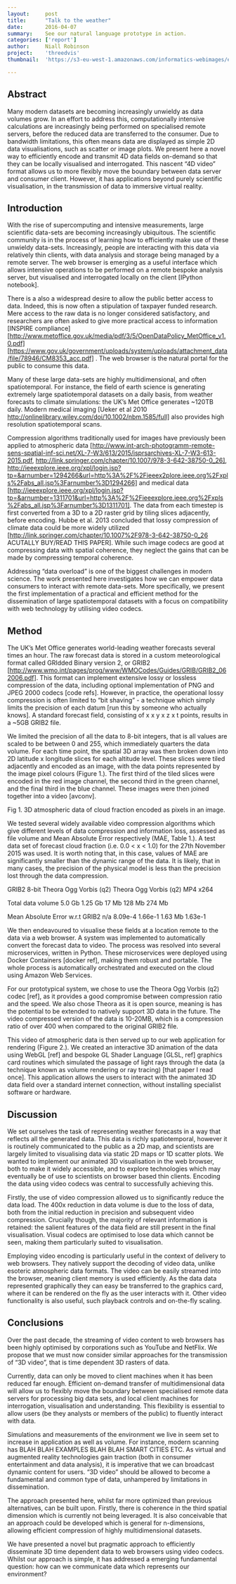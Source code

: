 ```yaml
---
layout:     post
title:      "Talk to the weather"
date:       2016-04-07
summary:    See our natural language prototype in action.
categories: ['report']
author: 	Niall Robinson
project:    'threedvis'
thumbnail:  'https://s3-eu-west-1.amazonaws.com/informatics-webimages/echo.jpg'

---
```


## Abstract
Many modern datasets are becoming increasingly unwieldy as data volumes grow. In an effort to address this, computationally intensive calculations are increasingly being performed on specialised remote servers, before the reduced data are transferred to the consumer. Due to bandwidth limitations, this often means data are displayed as simple 2D data visualisations, such as scatter or image plots. We present here a novel way to efficiently encode and transmit 4D data fields on-demand so that they can be locally visualised and interrogated. This nascent “4D video” format allows us to more flexibly move the boundary between data server and consumer client. However, it has applications beyond purely scientific visualisation, in the transmission of data to immersive virtual reality.

## Introduction
With the rise of supercomputing and intensive measurements, large scientific data-sets are becoming increasingly ubiquitous. The scientific community is in the process of learning how to efficiently make use of these unwieldy data-sets. Increasingly, people are interacting with this data via relatively thin clients, with data analysis and storage being managed by a remote server. The web browser is emerging as a useful interface which allows intensive operations to be performed on a remote bespoke analysis server, but visualised and interrogated locally on the client [IPython notebook].

There is a also a widespread desire to allow the public better access to data. Indeed, this is now often a stipulation of taxpayer funded research. Mere access to the raw data is no longer considered satisfactory, and researchers are often asked to give more practical access to information [INSPIRE compliance][http://www.metoffice.gov.uk/media/pdf/3/5/OpenDataPolicy_MetOffice_v1.0.pdf] [https://www.gov.uk/government/uploads/system/uploads/attachment_data/file/78946/CM8353_acc.pdf] . The web browser is the natural portal for the public to consume this data.

Many of these large data-sets are highly multidimensional, and often spatiotemporal. For instance, the field of earth science is generating extremely large spatiotemporal datasets on a daily basis, from weather forecasts to climate simulations: the UK’s Met Office generates ~120TB daily. Modern medical imaging [Ueker et al 2010 http://onlinelibrary.wiley.com/doi/10.1002/nbm.1585/full] also provides high resolution spatiotemporal scans. 

Compression algorithms traditionally used for images have previously been applied to atmospheric data  [http://www.int-arch-photogramm-remote-sens-spatial-inf-sci.net/XL-7-W3/613/2015/isprsarchives-XL-7-W3-613-2015.pdf, http://link.springer.com/chapter/10.1007/978-3-642-38750-0_26], http://ieeexplore.ieee.org/xpl/login.jsp?tp=&arnumber=1294266&url=http%3A%2F%2Fieeex2plore.ieee.org%2Fxpls%2Fabs_all.jsp%3Farnumber%3D1294266]  and medical data [http://ieeexplore.ieee.org/xpl/login.jsp?tp=&arnumber=1311701&url=http%3A%2F%2Fieeexplore.ieee.org%2Fxpls%2Fabs_all.jsp%3Farnumber%3D1311701]. The data from each timestep is first converted from a 3D to a 2D raster grid by tiling slices adjacently, before encoding. Hubbe et al. 2013 concluded that lossy compression of climate data could be more widely utilized [http://link.springer.com/chapter/10.1007%2F978-3-642-38750-0_26 ACUTALLY BUY/READ THIS PAPER]. While such image codecs are good at compressing data with spatial coherence, they neglect the gains that can be made by compressing temporal coherence.

Addressing “data overload” is one of the biggest challenges in modern science. The work presented here investigates how we can empower data consumers to interact with remote data-sets. More specifically, we present the first implementation of a practical and efficient method for the dissemination of large spatiotemporal datasets with a focus on compatibility with web technology by utilising video codecs.

## Method

The UK’s Met Office generates world-leading weather forecasts several times an hour. The raw forecast data is stored in a custom meteorological format called GRIdded Binary version 2, or GRIB2 [http://www.wmo.int/pages/prog/www/WMOCodes/Guides/GRIB/GRIB2_062006.pdf]. This format can implement extensive lossy or lossless compression of the data, including optional implementation of PNG and JPEG 2000 codecs [code refs]. However, in practice, the operational lossy compression is often limited to “bit shaving” - a technique which simply limits the precision of each datum [run this by someone who actually knows]. A standard forecast field, consisting of x x y x z x t points, results in a ~5GB GRIB2 file.

We limited the precision of all the data to 8-bit integers, that is all values are scaled to be between 0 and 255, which immediately quarters the data volume. For each time point, the spatial 3D array was then broken down into 2D latitude x longitude slices for each altitude level. These slices were tiled adjacently and encoded as an image, with the data points represented by the image pixel colours (Figure 1.). The first third of the tiled slices were encoded in the red image channel, the second third in the green channel, and the final third in the blue channel. These images were then joined together into a video [avconv].

Fig 1. 3D atmospheric data of cloud fraction encoded as pixels in an image.


We tested several widely available video compression algorithms which give different levels of data compression and information loss, assessed as file volume and Mean Absolute Error respectively (MAE, Table 1.). A test data set of forecast cloud fraction (i.e. 0.0 < x < 1.0) for the 27th November 2015 was used. It is worth noting that, in this case, values of MAE are significantly smaller than the dynamic range of the data. It is likely, that in many cases, the precision of the physical model is less than the precision lost through the data compression.

GRIB2
8-bit
Theora Ogg Vorbis (q2)
Theora Ogg Vorbis (q2)
MP4 x264


Total data volume
5.0 Gb
1.25 Gb
17 Mb
128 Mb
274 Mb


Mean Absolute Error w.r.t GRIB2
n/a
8.09e-4
1.66e-1
1.63 Mb
1.63e-1


We then endeavoured to visualise these fields at a location remote to the data via a web browser. A system was implemented to automatically convert the forecast data to video. The process was resolved into several microservices, written in Python. These microservices were deployed using Docker Containers [docker ref], making them robust and portable. The whole process is automatically orchestrated and executed on the cloud using Amazon Web Services. 

For our prototypical system, we chose to use the Theora Ogg Vorbis (q2) codec [ref], as it provides a good compromise between compression ratio and the speed. We also chose Theora as it is open source, meaning is has the potential to be extended to natively support 3D data in the future. The video compressed version of the data is 10-20MB, which is a compression ratio of over 400 when compared to the original GRIB2 file.

This video of atmospheric data is then served up to our web application for rendering (Figure 2.). We created an interactive 3D animation of the data using WebGL [ref] and bespoke GL Shader Language [GLSL, ref] graphics card routines which simulated the passage of light rays through the data (a technique known as volume rendering or ray tracing) [that paper I read once]. This application allows the users to interact with the animated 3D data field over a standard internet connection, without installing specialist software or hardware.

## Discussion
We set ourselves the task of representing weather forecasts in a way that reflects all the generated data. This data is richly spatiotemporal, however it is routinely communicated to the public as a 2D map, and scientists are largely limited to visualising data via static 2D maps or 1D scatter plots. We wanted to implement our animated 3D visualisation in the web browser, both to make it widely accessible, and to explore technologies which may eventually be of use to scientists on browser based thin clients. Encoding the data using video codecs was central to successfully achieving this.

Firstly, the use of video compression allowed us to significantly reduce the data load. The 400x reduction in data volume is due to the loss of data, both from the initial reduction in precision and subsequent video compression. Crucially though, the majority of relevant information is retained: the salient features of the data field are still present in the final visualisation. Visual codecs are optimised to lose data which cannot be seen, making them particularly suited to visualisation.

Employing video encoding is particularly useful in the context of delivery to web browsers. They natively support the decoding of video data, unlike esoteric atmospheric data formats. The video can be easily streamed into the browser, meaning client memory is used efficiently. As the data data represented graphically they can easy be transferred to the graphics card, where it can be rendered on the fly as the user interacts with it. Other video functionality is also useful, such playback controls and on-the-fly scaling.

## Conclusions

Over the past decade, the streaming of video content to web browsers has been highly optimised by corporations such as YouTube and NetFlix. We propose that we must now consider similar approaches for the transmission of “3D video”, that is time dependent 3D rasters of data.

Currently, data can only be moved to client machines when it has been reduced far enough. Efficient on-demand transfer of multidimensional data will allow us to flexibly move the boundary between specialised remote data servers for processing big data sets, and local client machines for interrogation, visualisation and understanding. This flexibility is essential to allow users (be they analysts or members of the public) to fluently interact with data.

Simulations and measurements of the environment we live in seem set to increase in application as well as volume. For instance, modern scanning has BLAH BLAH EXAMPLES BLAH BLAH SMART CITIES ETC. As virtual and augmented reality technologies gain traction (both in consumer entertainment and data analysis), it is imperative that we can broadcast dynamic content for users. “3D video” should be allowed to become a fundamental and common type of data, unhampered by limitations in dissemination.

The approach presented here, whilst far more optimized than previous alternatives, can be built upon. Firstly, there is coherence in the third spatial dimension which is currently not being leveraged. It is also conceivable that an approach could be developed which is general for n-dimensions, allowing efficient compression of highly multidimensional datasets.

We have presented a novel but pragmatic approach to efficiently disseminate 3D time dependent data to web browsers using video codecs. Whilst our approach is simple, it has addressed a emerging fundamental question: how can we communicate data which represents our environment?